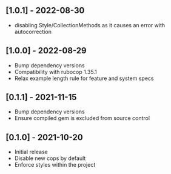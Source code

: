 ## [1.0.1] - 2022-08-30

- disabling Style/CollectionMethods as it causes an error with autocorrection

## [1.0.0] - 2022-08-29

- Bump dependency versions
- Compatibility with rubocop 1.35.1
- Relax example length rule for feature and system specs

## [0.1.1] - 2021-11-15

- Bump dependency versions
- Ensure compiled gem is excluded from source control

## [0.1.0] - 2021-10-20

- Initial release
- Disable new cops by default
- Enforce styles within the project

